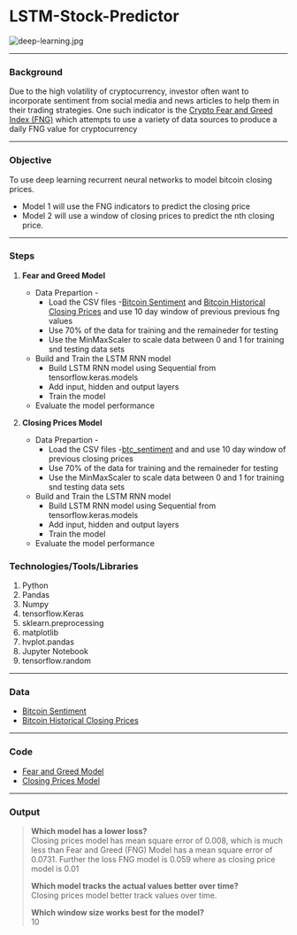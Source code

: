 # **LSTM-Stock-Predictor**
![deep-learning.jpg](deep-learning.jpg)


---
### **Background**
Due to the high volatility of cryptocurrency, investor often want to incorporate sentiment from social media and news articles to help them in their trading strategies. One such indicator is the [Crypto Fear and Greed Index (FNG)](https://alternative.me/crypto/fear-and-greed-index/) which attempts to use a variety of data sources to produce a daily FNG value for cryptocurrency

---
### **Objective**
To use deep learning recurrent neural networks to model bitcoin closing prices. 
* Model 1 will use the FNG indicators to predict the closing price  
* Model 2 will use a window of closing prices to predict the nth closing price.

---
### **Steps**
1. **Fear and Greed Model**
   * Data Prepartion - 
     * Load the CSV files -[Bitcoin Sentiment](btc_sentiment.csv) and [Bitcoin Historical Closing Prices](btc_historic.csv) and use 10 day window of previous previous fng values
     * Use 70% of the data for training and the remaineder for testing
     * Use the MinMaxScaler to scale data between 0 and 1 for training snd testing data sets
   * Build and Train the LSTM RNN model
     * Build LSTM RNN model using Sequential from tensorflow.keras.models
     * Add input, hidden and output layers
     * Train the model
   * Evaluate the model performance

2. **Closing Prices Model**
   * Data Prepartion - 
     * Load the CSV files -[btc_sentiment]() and [](btc_historic) and use 10 day window of previous closing prices
     * Use 70% of the data for training and the remaineder for testing
     * Use the MinMaxScaler to scale data between 0 and 1 for training snd testing data sets
   * Build and Train the LSTM RNN model
     * Build LSTM RNN model using Sequential from tensorflow.keras.models
     * Add input, hidden and output layers
     * Train the model
   * Evaluate the model performance

### **Technologies/Tools/Libraries**
1. Python
2. Pandas
3. Numpy
4. tensorflow.Keras
5. sklearn.preprocessing
6. matplotlib
7. hvplot.pandas
8. Jupyter Notebook
9. tensorflow.random

----
### **Data**
* [Bitcoin Sentiment](btc_sentiment.csv)
* [Bitcoin Historical Closing Prices](btc_historic.csv)

---
### **Code**
* [Fear and Greed Model](lstm_stock_predictor_fng.ipynb)
* [Closing Prices Model](lstm_stock_predictor_closing.ipynb)

---
### **Output**

> **Which model has a lower loss?** </br>
>  Closing prices model has mean square error of 0.008, which is much less than Fear and Greed (FNG) Model has a mean square error of 0.0731. Further the loss FNG model is 0.059 where as closing price model is 0.01
>
> **Which model tracks the actual values better over time?** </br>
> Closing prices model better track values over time.
>
> **Which window size works best for the model?** </br>
> 10






